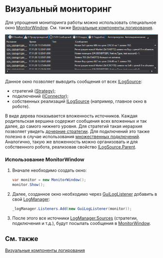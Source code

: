 # Визуальный мониторинг

Для упрощения мониторинга работы можно использовать специальное окно [MonitorWindow](xref:StockSharp.Xaml.MonitorWindow). См. также [Визуальные компоненты логирования](GuiLogging.md). 

![GUI LogControl](../images/GUI_LogControl.png)

Данное окно позволяет выводить сообщения от всех [ILogSource](xref:StockSharp.Logging.ILogSource): 

- стратегий ([Strategy](xref:StockSharp.Algo.Strategies.Strategy));
- подключений ([IConnector](xref:StockSharp.BusinessEntities.IConnector));
- собственных реализаций [ILogSource](xref:StockSharp.Logging.ILogSource) (например, главное окно в роботе).

В виде дерева показывается вложенность источников. Каждая родительская вершина содержит сообщения всех вложенных и так далее, до самого нижнего уровня. Для стратегий такая иерархия позволяет увидеть [дочерние стратегии](StrategyChilds.md). Для подключений это также полезно в случае использования [множественных подключений](API_Connectors.md). Аналогично, такую же вложенность можно организовать и для собственного робота, реализовав свойство [ILogSource.Parent](xref:StockSharp.Logging.ILogSource.Parent). 

### Использование MonitorWindow

1. Вначале необходимо создать окно:

   ```cs
   var monitor = new MonitorWindow();
   monitor.Show();
   ```
2. Далее, созданное окно необходимо через [GuiLogListener](xref:StockSharp.Xaml.GuiLogListener) добавить в свой [LogManager](xref:StockSharp.Logging.LogManager):

   ```cs
   _logManager.Listeners.Add(new GuiLogListener(monitor));
   ```
3. После этого все источники [LogManager.Sources](xref:StockSharp.Logging.LogManager.Sources) (стратегии, подключения и т.д.), будут посылать сообщения в [MonitorWindow](xref:StockSharp.Xaml.MonitorWindow).

## См. также

[Визуальные компоненты логирования](GuiLogging.md)

